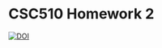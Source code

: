 # CSC510 Homework 2

[![DOI](https://zenodo.org/badge/DOI/10.5281/zenodo.3996635.svg)](https://doi.org/10.5281/zenodo.3996635)
